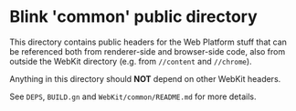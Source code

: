 # Blink 'common' public directory

This directory contains public headers for the Web Platform stuff that can
be referenced both from renderer-side and browser-side code, also from
outside the WebKit directory (e.g. from `//content` and `//chrome`).

Anything in this directory should **NOT** depend on other WebKit headers.

See `DEPS`, `BUILD.gn` and `WebKit/common/README.md` for more details.
